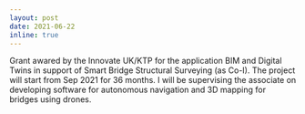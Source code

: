 ```yaml
---
layout: post
date: 2021-06-22
inline: true
---
```


Grant awared by the Innovate UK/KTP for the application BIM and Digital Twins in support of Smart Bridge Structural Surveying (as Co-I). The project will start from Sep 2021 for 36 months. I will be supervising the associate on developing software for autonomous navigation and 3D mapping for bridges using drones. 
